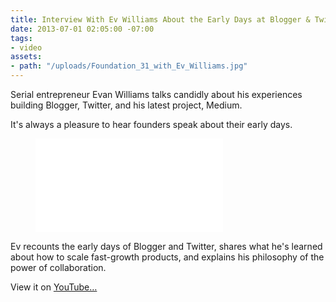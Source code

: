```yaml
---
title: Interview With Ev Williams About the Early Days at Blogger & Twitter
date: 2013-07-01 02:05:00 -07:00
tags:
- video
assets:
- path: "/uploads/Foundation_31_with_Ev_Williams.jpg"
---
```


Serial entrepreneur Evan Williams talks candidly about his experiences building Blogger, Twitter, and his latest project, Medium.

It's always a pleasure to hear founders speak about their early days.

<figure class="video">
<iframe src="//www.youtube.com/embed/-q-P5_lMPEk?html5=1" frameborder="0" allowfullscreen></iframe>
</figure>

Ev recounts the early days of Blogger and Twitter, shares what he's learned about how to scale fast-growth products, and explains his philosophy of the power of collaboration.

View it on <a href="http://youtu.be/-q-P5_lMPEk" title="Interview With Ev Williams About the Early Days at Blogger & Twitter" target="_blank">YouTube…</a>
